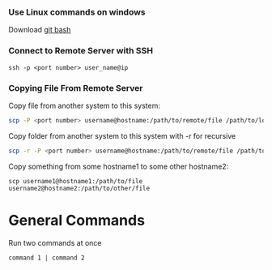 ### Use Linux commands on windows
Download [git bash](https://git-scm.com/downloads)


### Connect to Remote Server with SSH
```
ssh -p <port number> user_name@ip
```


### Copying File From Remote Server
Copy file from another system to this system:
```bash
scp -P <port number> username@hostname:/path/to/remote/file /path/to/local/file
```
Copy folder from another system to this system with -r for recursive
```bash
scp -r -P <port number> username@hostname:/path/to/remote/file /path/to/local/file
```
Copy something from some hostname1 to some other hostname2:

```
scp username1@hostname1:/path/to/file username2@hostname2:/path/to/other/file   
```

# General Commands
Run two commands at once
```
command 1 | command 2
```
